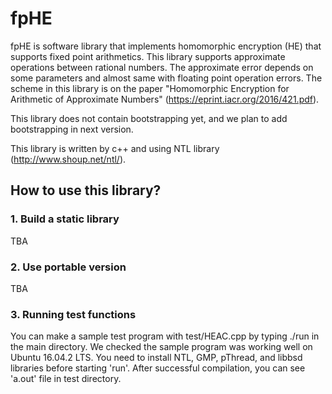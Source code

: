 # fpHE
fpHE is software library that implements homomorphic encryption (HE) that supports fixed point arithmetics.
This library supports approximate operations between rational numbers.
The approximate error depends on some parameters and almost same with floating point operation errors.
The scheme in this library is on the paper "Homomorphic Encryption for Arithmetic of Approximate Numbers" (https://eprint.iacr.org/2016/421.pdf).

This library does not contain bootstrapping yet, and we plan to add bootstrapping in next version.

This library is written by c++ and using NTL library (http://www.shoup.net/ntl/).

## How to use this library?
### 1. Build a static library
TBA

### 2. Use portable version
TBA

### 3. Running test functions
You can make a sample test program with test/HEAC.cpp by typing ./run in the main directory. We checked the sample program was working well on Ubuntu 16.04.2 LTS. You need to install NTL, GMP, pThread, and libbsd libraries before starting 'run'. After successful compilation, you can see 'a.out' file in test directory.
